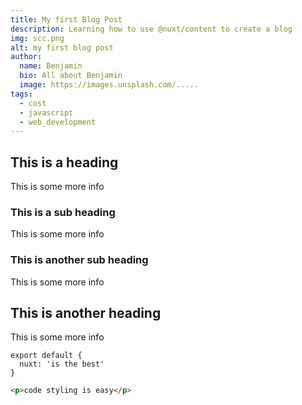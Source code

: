 ```yaml
---
title: My first Blog Post
description: Learning how to use @nuxt/content to create a blog
img: scc.png
alt: my first blog post
author:
  name: Benjamin
  bio: All about Benjamin
  image: https://images.unsplash.com/.....
tags: 
  - cost
  - javascript
  - web_development
---
```

## This is a heading

This is some more info

### This is a sub heading

This is some more info

### This is another sub heading

This is some more info

## This is another heading

This is some more info

```js[my-first-blog-post.md]
export default {
  nuxt: 'is the best'
}
```
```html
<p>code styling is easy</p>
```

<info-box>
  <template #info-box>
    This is a vue component inside markdown using slots
  </template>
</info-box>
